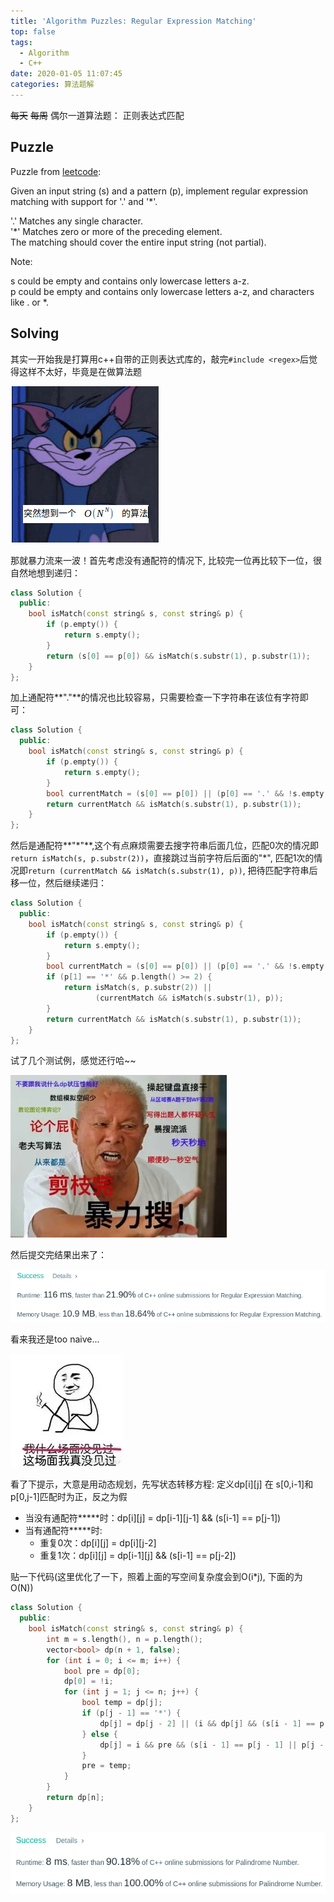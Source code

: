 ```yaml
---
title: 'Algorithm Puzzles: Regular Expression Matching'
top: false
tags:
  - Algorithm
  - C++
date: 2020-01-05 11:07:45
categories: 算法题解
---
```

~~每天~~ ~~每周~~ 偶尔一道算法题： 正则表达式匹配
<!--more-->

## Puzzle
Puzzle from [leetcode](https://leetcode.com):

Given an input string (s) and a pattern (p), implement regular expression matching with support for '.' and '*'.

'.' Matches any single character.<br>
'*' Matches zero or more of the preceding element.<br>
The matching should cover the entire input string (not partial).

Note:

s could be empty and contains only lowercase letters a-z.<br>
p could be empty and contains only lowercase letters a-z, and characters like . or *.

## Solving
其实一开始我是打算用c++自带的正则表达式库的，敲完`#include <regex>`后觉得这样不太好，毕竟是在做算法题

![](Algorithm-Puzzles-Regular-Expression-Matching/Onn.png)

那就暴力流来一波！首先考虑没有通配符的情况下, 比较完一位再比较下一位，很自然地想到递归：
```cpp
class Solution {
  public:
    bool isMatch(const string& s, const string& p) {
        if (p.empty()) {
            return s.empty();
        }
        return (s[0] == p[0]) && isMatch(s.substr(1), p.substr(1));
    }
};
```

加上通配符**"."**的情况也比较容易，只需要检查一下字符串在该位有字符即可：
```cpp
class Solution {
  public:
    bool isMatch(const string& s, const string& p) {
        if (p.empty()) {
            return s.empty();
        }
        bool currentMatch = (s[0] == p[0]) || (p[0] == '.' && !s.empty());
        return currentMatch && isMatch(s.substr(1), p.substr(1));
    }
};
```

然后是通配符**"\*"**,这个有点麻烦需要去搜字符串后面几位，匹配0次的情况即`return isMatch(s, p.substr(2))`，直接跳过当前字符后后面的"*", 匹配1次的情况即`return (currentMatch && isMatch(s.substr(1), p))`, 把待匹配字符串后移一位，然后继续递归：
```cpp
class Solution {
  public:
    bool isMatch(const string& s, const string& p) {
        if (p.empty()) {
            return s.empty();
        }
        bool currentMatch = (s[0] == p[0]) || (p[0] == '.' && !s.empty());
        if (p[1] == '*' && p.length() >= 2) {
            return isMatch(s, p.substr(2)) ||
                   (currentMatch && isMatch(s.substr(1), p));
        }
        return currentMatch && isMatch(s.substr(1), p.substr(1));
    }
};
```
试了几个测试例，感觉还行哈~~

![](Algorithm-Puzzles-Regular-Expression-Matching/baoli.jpg)

然后提交完结果出来了：

![](Algorithm-Puzzles-Regular-Expression-Matching/s1.png)

看来我还是too naive...

![](Algorithm-Puzzles-Regular-Expression-Matching/meijianguo.jpeg)

看了下提示，大意是用动态规划，先写状态转移方程:
定义dp[i][j] 在 s[0,i-1]和p[0,j-1]匹配时为正，反之为假
- 当没有通配符**\***时：dp[i][j] = dp[i-1][j-1] && (s[i-1] == p[j-1])
- 当有通配符**\***时:
  - 重复0次：dp[i][j] = dp[i][j-2]
  - 重复1次：dp[i][j] = dp[i-1][j] && (s[i-1] == p[j-2])

贴一下代码(这里优化了一下，照着上面的写空间复杂度会到O(i*j), 下面的为O(N))

```cpp
class Solution {
  public:
    bool isMatch(const string& s, const string& p) {
        int m = s.length(), n = p.length();
        vector<bool> dp(n + 1, false);
        for (int i = 0; i <= m; i++) {
            bool pre = dp[0];
            dp[0] = !i;
            for (int j = 1; j <= n; j++) {
                bool temp = dp[j];
                if (p[j - 1] == '*') {
                    dp[j] = dp[j - 2] || (i && dp[j] && (s[i - 1] == p[j - 2] || p[j - 2] == '.'));
                } else {
                    dp[j] = i && pre && (s[i - 1] == p[j - 1] || p[j - 1] == '.');
                }
                pre = temp;
            }
        }
        return dp[n];
    }
};
```
![](Algorithm-Puzzles-Palindrome-Number/s2.png)
